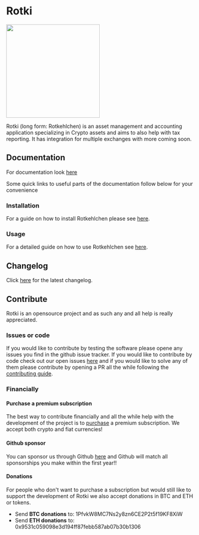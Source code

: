 # Rotki

<img src="https://raw.githubusercontent.com/rotkehlchenio/rotkehlchen/master/ui/images/rotkehlchen_no_text.png" width="250">

Rotki (long form: Rotkehlchen) is an asset management and accounting application specializing in Crypto assets and aims to also help with tax reporting. It has integration for multiple exchanges with more coming soon.

## Documentation

For documentation look [here](https://rotkehlchen.readthedocs.io/en/latest/)

Some quick links to useful parts of the documentation follow below for your convenience

### Installation

For a guide on how to install Rotkehlchen please see [here](https://rotkehlchen.readthedocs.io/en/latest/installation_guide.html#introduction).


### Usage

For a detailed guide on how to use Rotkehlchen see [here](https://rotkehlchen.readthedocs.io/en/latest/usage_guide.html).

## Changelog

Click [here](https://rotkehlchen.readthedocs.io/en/latest/changelog.html) for the latest changelog.

## Contribute

Rotki is an opensource project and as such any and all help is really appreciated.

### Issues or code

If you would like to contribute by testing the software please opene any issues you find in the github issue tracker. If you would like to contribute by code check out our open issues [here](https://github.com/rotkehlchenio/rotkehlchen/issues) and if you would like to solve any of them please contribute by opening a PR all the while following the [contributing guide](https://rotkehlchen.readthedocs.io/en/latest/contribute.html).

### Financially


#### Purchase a premium subscription

The best way to contribute financially and all the while help with the development of the project is to [purchase](https://rotkehlchen.io/products/) a premium subscription. We accept both crypto and fiat currencies!

#### Github sponsor

You can sponsor us through Github [here](https://github.com/users/LefterisJP/sponsorship) and Github will match all sponsorships you make within the first year!!

#### Donations

For people who don't want to purchase a subscription but would still like to support the development of Rotki we also accept donations in BTC and ETH or tokens.

 - Send **BTC donations** to: 1PfvkW8MC7Ns2y8zn6CE2P2t5f19KF8XiW
 - Send **ETH donations** to: 0x9531c059098e3d194ff87febb587ab07b30b1306
